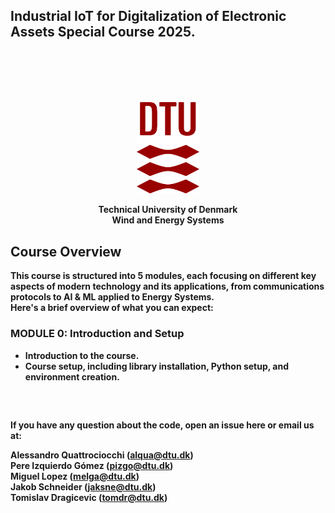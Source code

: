 ##  **Industrial IoT for Digitalization of Electronic Assets** Special Course 2025.
                                                       
<p style="margin-top: 100px; margin-bottom: 20px;"></p>

<p align="center">
<img src="dtu_logo.png" alt="Alt text" width="100"/>
</p>
<p align="center">
 <b>
Technical University of Denmark <br />
Wind and Energy Systems<b> <br />
</p>


## Course Overview

This course is structured into 5 modules, each focusing on different key aspects of modern technology and its applications, from communications protocols to AI & ML applied to Energy Systems. <br>
Here's a brief overview of what you can expect:

### MODULE 0: Introduction and Setup
- Introduction to the course.
- Course setup, including library installation, Python setup, and environment creation. 


<p style="margin-top: 60px; margin-bottom: 20px;"></p>

If you have any question about the code, open an issue here or email us at: 
<p align="left">
   <b>Alessandro Quattrociocchi (<a href="mailto:alqua@dtu.dk">alqua@dtu.dk</a>)
<br />
<b>Pere Izquierdo Gómez (<a href="mailto:pizgo@dtu.dk">pizgo@dtu.dk</a>)
<br />
 <b>Miguel Lopez (<a href="mailto:melga@dtu.dk">melga@dtu.dk</a>)
<br />
 <b>Jakob Schneider (<a href="mailto:jaksne@dtu.dk">jaksne@dtu.dk</a>)
<br />
 <b>Tomislav Dragicevic (<a href="mailto:tomdr@dtu.dk">tomdr@dtu.dk</a>)
 <br />


</p>
